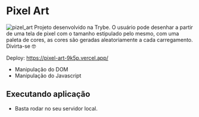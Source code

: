 # Pixel Art
![pizel_art](https://user-images.githubusercontent.com/29557187/164337970-471e40ae-55bd-4708-95ea-957826c62055.png)
Projeto desenvolvido na Trybe. O usuário pode desenhar a partir de uma tela de pixel com o tamanho estipulado pelo mesmo, com uma paleta de cores, as cores são geradas aleatoriamente a cada carregamento.</br>
Divirta-se 🤓

Deploy: https://pixel-art-9k5p.vercel.app/

* Manipulação do DOM
* Manipulação do Javascript
## Executando aplicação
* Basta rodar no seu servidor local.
